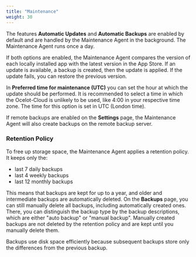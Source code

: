 ```yaml
---
title: "Maintenance"
weight: 30
---
```


The features **Automatic Updates** and **Automatic Backups** are enabled by default and are handled by the Maintenance Agent in the background. The Maintenance Agent runs once a day.

If both options are enabled, the Maintenance Agent compares the version of each locally installed app with the latest version in the App Store. If an update is available, a backup is created, then the update is applied. If the update fails, you can restore the previous version.

In **Preferred time for maintenance (UTC)** you can set the hour at which the update should be performed. It is recommended to select a time in which the Ocelot-Cloud is unlikely to be used, like 4:00 in your respective time zone. The time for this option is set in UTC (London time).

If remote backups are enabled on the **Settings** page, the Maintenance Agent will also create backups on the remote backup server.

### Retention Policy

To free up storage space, the Maintenance Agent applies a retention policy. It keeps only the:
* last 7 daily backups
* last 4 weekly backups
* last 12 monthly backups

This means that backups are kept for up to a year, and older and intermediate backups are automatically deleted. On the **Backups** page, you can still manually delete all backups, including automatically created ones. There, you can distinguish the backup type by the backup descriptions, which are either "auto backup" or "manual backup". Manually created backups are not deleted by the retention policy and are kept until you manually delete them.

Backups use disk space efficiently because subsequent backups store only the differences from the previous backup.